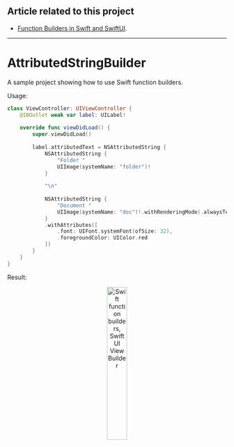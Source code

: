 ## Article related to this project

- [Function Builders in Swift and SwiftUI](https://www.vadimbulavin.com/swift-function-builders-swiftui-view-builder/).

---

# AttributedStringBuilder

A sample project showing how to use Swift function builders.

Usage:

```swift
class ViewController: UIViewController {
    @IBOutlet weak var label: UILabel!
    
    override func viewDidLoad() {
        super.viewDidLoad()
        
        label.attributedText = NSAttributedString {
            NSAttributedString {
                "Folder "
                UIImage(systemName: "folder")!
            }
            
            "\n"
            
            NSAttributedString {
                "Document "
                UIImage(systemName: "doc")!.withRenderingMode(.alwaysTemplate)
            }
            .withAttributes([
                .font: UIFont.systemFont(ofSize: 32),
                .foregroundColor: UIColor.red
            ])
        }
    }
}
````

Result:

<p align="center">
  <img src="https://github.com/V8tr/AttributedStringBuilder/blob/master/demo.png" width="30%" alt="Swift function builders, SwiftUI ViewBuilder"/>
</p>
